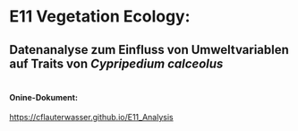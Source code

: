 # E11 Vegetation Ecology:
## Datenanalyse zum Einfluss von Umweltvariablen auf Traits von _Cypripedium calceolus_
#

#### Onine-Dokument:
https://cflauterwasser.github.io/E11_Analysis
